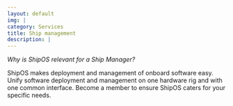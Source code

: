 ```yaml
---
layout: default
img: |
category: Services
title: Ship management
description: |
---
```

*Why is ShipOS relevant for a Ship Manager?*

ShipOS makes deployment and management of onboard software easy. Unify software deployment and management on one hardware rig and with one common interface. Become a member to ensure ShipOS caters for your specific needs.
